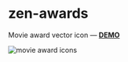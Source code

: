 # zen-awards
Movie award vector icon — **[DEMO](https://ux-ui-pro.github.io/movie-awards/)**

![movie award icons](https://ux-ui-pro.github.io/zen-awards/img/demo.webp "movie award icons")
